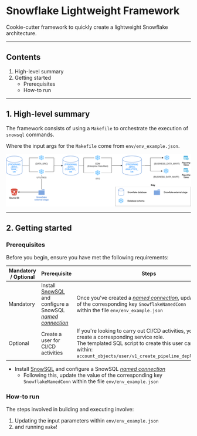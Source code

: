 # Snowflake Lightweight Framework

Cookie-cutter framework to quickly create a lightweight Snowflake architecture.

---

## Contents

1. High-level summary
2. Getting started
    * Prerequisites
    * How-to run

---

## 1. High-level summary

The framework consists of using a `Makefile` to orchestrate the execution of `snowsql` commands.

Where the input args for the `Makefile` come from `env/env_example.json`.

![image info](pictures/snowflake-framework-architecture.png)

---

## 2. Getting started

### Prerequisites

Before you begin, ensure you have met the following requirements:

| Mandatory / Optional | Prerequisite | Steps                  |
| -------| -----------| ------------------|
| Mandatory | Install [SnowSQL](https://docs.snowflake.com/en/user-guide/snowsql.html) and configure a SnowSQL [*named connection*](https://docs.snowflake.com/en/user-guide/snowsql-start.html#using-named-connections) | Once you've created a [*named connection*](https://docs.snowflake.com/en/user-guide/snowsql-start.html#using-named-connections), update the value of the corresponding key `SnowflakeNamedConn`<br/>within the file `env/env_example.json` |
| Optional | Create a user for CI/CD activities | If you're looking to carry out CI/CD activities, you'll need to create a corresponding service role.<br/>The templated SQL script to create this user can be found within:<br/>`account_objects/user/v1_create_pipeline_deploy_user.sql` |

* Install [SnowSQL](https://docs.snowflake.com/en/user-guide/snowsql.html) and configure a SnowSQL [*named connection*](https://docs.snowflake.com/en/user-guide/snowsql-start.html#using-named-connections)
    * Following this, update the value of the corresponding key `SnowflakeNamedConn` within the file `env/env_example.json`

### How-to run

The steps involved in building and executing involve:

1) Updating the input parameters within `env/env_example.json`
2) and running `make`!
